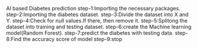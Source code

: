 AI based Diabetes prediction
step-1:Importing the necessary packages.
step-2:Importing the diabetes dataset.
step-3:Divide the dataset into X and Y.
step-4:Check for null values.If there, then remove it.
step-5:Splitong the dataset into training and testing dataset.
step-6:create the Machine learning model(Random Forest).
step-7:predict the diabetes with testing data.
step-8:Find the accuracy score of model
step-9:stop
